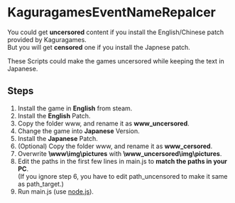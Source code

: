 # KaguragamesEventNameRepalcer
  You could get **uncersored** content if you install the English/Chinese patch provided by Kaguragames.
  <br>
  But you will get **censored** one if you install the Japnese patch.

  These Scripts could make the games uncersored while keeping the text in Japanese.

## Steps
  1. Install the game in **English** from steam.
  2. Install the **English** Patch.
  3. Copy the folder www, and rename it as **www_uncersored**.
  4. Change the game into **Japanese** Version.
  5. Install the **Japanese** Patch.
  6. (Optional) Copy the folder www, and rename it as **www_cersored**.
  7. Overwrite **\www\img\pictures** with **\www_uncersored\img\pictures**.
  8. Edit the paths in the first few lines in main.js to **match the paths in your PC**.
     <br>
     (If you ignore step 6, you have to edit path_uncensored to make it same as path_target.)
  9. Run main.js (use [node.js](https://nodejs.org/)).
